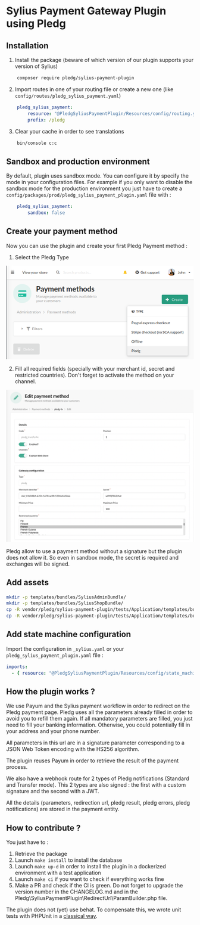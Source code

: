 # Sylius Payment Gateway Plugin using Pledg

## Installation

1. Install the package (beware of which version of our plugin supports your version of Sylius)
   
```bash
    composer require pledg/sylius-payment-plugin
```

2. Import routes in one of your routing file or create a new one (like `config/routes/pledg_sylius_payment.yaml`)

```yaml
    pledg_sylius_payment:
        resource: "@PledgSyliusPaymentPlugin/Resources/config/routing.yml"
        prefix: /pledg
```

3. Clear your cache in order to see translations

```bash
    bin/console c:c
```

## Sandbox and production environment

By default, plugin uses sandbox mode. You can configure it by specify the mode in your configuration files.
For example if you only want to disable the sandbox mode for the production environment you just have to create a `config/packages/prod/pledg_sylius_payment_plugin.yaml` file with : 
    
```yaml
    pledg_sylius_payment:
        sandbox: false
```

## Create your payment method

Now you can use the plugin and create your first Pledg Payment method :

1. Select the Pledg Type 

![](docs/images/step1.png)

2. Fill all required fields (specially with your merchant id, secret and restricted countries). Don't forget to activate the method on your channel.

![](docs/images/step2.png)

Pledg allow to use a payment method without a signature but the plugin does not allow it. 
So even in sandbox mode, the secret is required and exchanges will be signed.

## Add assets

```bash
mkdir -p templates/bundles/SyliusAdminBundle/
mkdir -p templates/bundles/SyliusShopBundle/
cp -R vendor/pledg/sylius-payment-plugin/tests/Application/templates/bundles/SyliusAdminBundle/* templates/bundles/SyliusAdminBundle/
cp -R vendor/pledg/sylius-payment-plugin/tests/Application/templates/bundles/SyliusShopBundle/* templates/bundles/SyliusShopBundle/
```

## Add state machine configuration 

Import the configuration in `_sylius.yaml` or your `pledg_sylius_payment_plugin.yaml` file :
````yaml
imports:
  - { resource: "@PledgSyliusPaymentPlugin/Resources/config/state_machine.yaml" }
````
## How the plugin works ?

We use Payum and the Sylius payment workflow in order to redirect on the Pledg payment page.
Pledg uses all the parameters already filled in order to avoid you to refill them again.
If all mandatory parameters are filled, you just need to fill your banking information.
Otherwise, you could potentially fill in your address and your phone number.

All parameters in this url are in a signature parameter corresponding to a JSON Web Token encoding with the HS256 algorithm.

The plugin reuses Payum in order to retrieve the result of the payment process.

We also have a webhook route for 2 types of Pledg notifications (Standard and Transfer mode).
This 2 types are also signed : the first with a custom signature and the second with a JWT.

All the details (parameters, redirection url, pledg result, pledg errors, pledg notifications) are stored in the payment entity.

## How to contribute ?

You just have to : 
1. Retrieve the package
2. Launch `make install` to install the database
3. Launch `make up-d` in order to install the plugin in a dockerized environment with a test application
4. Launch `make ci` if you want to check if everything works fine
5. Make a PR and check if the CI is green. Do not forget to upgrade the version number in the CHANGELOG.md and 
in the Pledg\SyliusPaymentPlugin\RedirectUrl\ParamBuilder.php file.

The plugin does not (yet) use behat. To compensate this, we wrote unit tests with PHPUnit in a [classical way](https://github.com/testdouble/contributing-tests/wiki/Detroit-school-TDD). 
